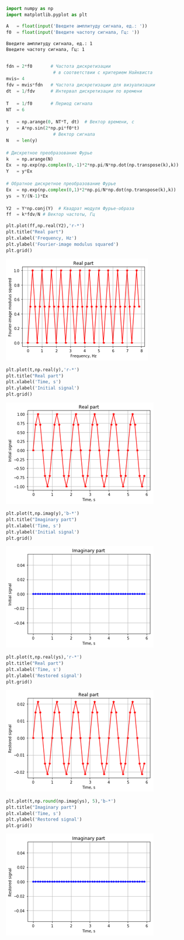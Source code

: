 

```python
import numpy as np
import matplotlib.pyplot as plt
```


<script type="text/javascript">window.PlotlyConfig = {MathJaxConfig: 'local'};</script><script type="text/javascript">if (window.MathJax) {MathJax.Hub.Config({SVG: {font: "STIX-Web"}});}</script><script>requirejs.config({paths: { 'plotly': ['https://cdn.plot.ly/plotly-latest.min']},});if(!window._Plotly) {require(['plotly'],function(plotly) {window._Plotly=plotly;});}</script>



```python
A   = float(input('Введите амплитуду сигнала, ед.: '))
f0  = float(input('Введите частоту сигнала, Гц: '))
```

    Введите амплитуду сигнала, ед.: 1
    Введите частоту сигнала, Гц: 1
    


```python

fdn = 2*f0       # Частота дискретизации
                  # в соответствии с критерием Найквиста
mvis= 4
fdv = mvis*fdn   # Частота дискретизации для визуализации
dt  = 1/fdv      # Интервал дискретизации по времени

T   = 1/f0       # Период сигнала
NT  = 6

t   = np.arange(0, NT*T, dt)  # Вектор времени, с
y   = A*np.sin(2*np.pi*f0*t)
                  # Вектор сигнала
N   = len(y)
                  
# Дискретное преобразование Фурье
k   = np.arange(N)
Ex  = np.exp(np.complex(0,-1)*2*np.pi/N*np.dot(np.transpose(k),k))
Y   = y*Ex

# Обратное дискретное преобразование Фурье
Ex  = np.exp(np.complex(0,1)*2*np.pi/N*np.dot(np.transpose(k),k))
ys  = Y/(N-1)*Ex

Y2  = Y*np.conj(Y)  # Квадрат модуля Фурье-образа
ff  = k*fdv/N # Вектор частоты, Гц
```


```python
plt.plot(ff,np.real(Y2),'r-*')
plt.title("Real part")
plt.xlabel('Frequency, Hz')
plt.ylabel('Fourier-image modulus squared')
plt.grid()
```


![png](Lab_1_2_files/Lab_1_2_3_0.png)



```python
plt.plot(t,np.real(y),'r-*')
plt.title("Real part")
plt.xlabel('Time, s')
plt.ylabel('Initial signal')
plt.grid()
```


![png](Lab_1_2_files/Lab_1_2_4_0.png)



```python
plt.plot(t,np.imag(y),'b-*')
plt.title("Imaginary part")
plt.xlabel('Time, s')
plt.ylabel('Initial signal')
plt.grid()
```


![png](Lab_1_2_files/Lab_1_2_5_0.png)



```python
plt.plot(t,np.real(ys),'r-*')
plt.title("Real part")
plt.xlabel('Time, s')
plt.ylabel('Restored signal')
plt.grid()
```


![png](Lab_1_2_files/Lab_1_2_6_0.png)



```python
plt.plot(t,np.round(np.imag(ys), 5),'b-*')
plt.title("Imaginary part")
plt.xlabel('Time, s')
plt.ylabel('Restored signal')
plt.grid()
```


![png](Lab_1_2_files/Lab_1_2_7_0.png)

